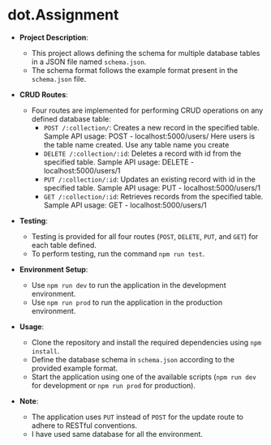 # dot.Assignment


- **Project Description**:
  - This project allows defining the schema for multiple database tables in a JSON file named `schema.json`.
  - The schema format follows the example format present in the `schema.json` file.

- **CRUD Routes**:
  - Four routes are implemented for performing CRUD operations on any defined database table:
    - `POST /:collection/`: Creates a new record in the specified table.
      Sample API usage: POST - localhost:5000/users/      Here users is the table name created. Use any table name you create
    - `DELETE /:collection/:id`: Deletes a record with id from the specified table.
      Sample API usage: DELETE - localhost:5000/users/1
    - `PUT /:collection/:id`: Updates an existing record with id in the specified table.
      Sample API usage: PUT - localhost:5000/users/1
    - `GET /:collection/:id`: Retrieves records from the specified table.
      Sample API usage: GET - localhost:5000/users/1

- **Testing**:
  - Testing is provided for all four routes (`POST`, `DELETE`, `PUT`, and `GET`) for each table defined.
  - To perform testing, run the command `npm run test`.

- **Environment Setup**:
  - Use `npm run dev` to run the application in the development environment.
  - Use `npm run prod` to run the application in the production environment.

- **Usage**:
  - Clone the repository and install the required dependencies using `npm install`.
  - Define the database schema in `schema.json` according to the provided example format.
  - Start the application using one of the available scripts (`npm run dev` for development or `npm run prod` for production).

- **Note**:
  - The application uses `PUT` instead of `POST` for the update route to adhere to RESTful conventions.
  - I have used same database for all the environment.
